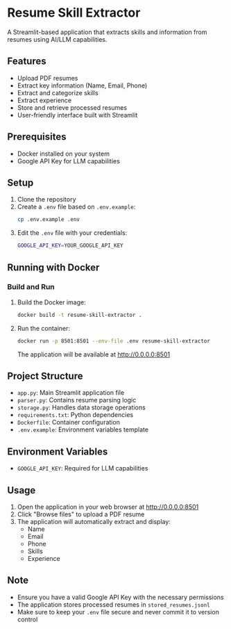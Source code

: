 # Resume Skill Extractor

A Streamlit-based application that extracts skills and information from resumes using AI/LLM capabilities.

## Features

- Upload PDF resumes
- Extract key information (Name, Email, Phone)
- Extract and categorize skills
- Extract experience
- Store and retrieve processed resumes
- User-friendly interface built with Streamlit

## Prerequisites

- Docker installed on your system
- Google API Key for LLM capabilities

## Setup

1. Clone the repository
2. Create a `.env` file based on `.env.example`:
   ```bash
   cp .env.example .env
   ```
3. Edit the `.env` file with your credentials:
   ```bash
   GOOGLE_API_KEY=YOUR_GOOGLE_API_KEY
   ```

## Running with Docker

### Build and Run

1. Build the Docker image:
   ```bash
   docker build -t resume-skill-extractor .
   ```

2. Run the container:
   ```bash
   docker run -p 8501:8501 --env-file .env resume-skill-extractor
   ```

   The application will be available at http://0.0.0.0:8501

## Project Structure

- `app.py`: Main Streamlit application file
- `parser.py`: Contains resume parsing logic
- `storage.py`: Handles data storage operations
- `requirements.txt`: Python dependencies
- `Dockerfile`: Container configuration
- `.env.example`: Environment variables template

## Environment Variables

- `GOOGLE_API_KEY`: Required for LLM capabilities

## Usage

1. Open the application in your web browser at http://0.0.0.0:8501
2. Click "Browse files" to upload a PDF resume
3. The application will automatically extract and display:
   - Name
   - Email
   - Phone
   - Skills
   - Experience
   

## Note

- Ensure you have a valid Google API Key with the necessary permissions
- The application stores processed resumes in `stored_resumes.jsonl`
- Make sure to keep your `.env` file secure and never commit it to version control
